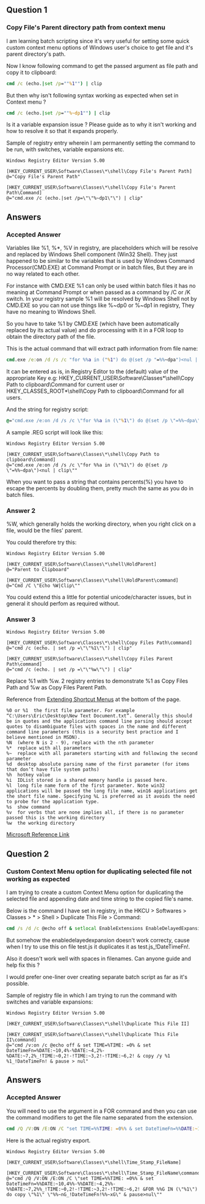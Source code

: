 ## Question 1 ##

### Copy File's Parent directory path from context menu ###

I am learning batch scripting since it's very useful for setting some quick custom context menu options of Windows user's choice to get file and it's parent directory's path.

Now I know following command to get the passed argument as file path and copy it to clipboard:

```bat
cmd /c (echo.|set /p=""%1"") | clip
```

But then why isn't following syntax working as expected when set in Context menu ?

```cmd
cmd /c (echo.|set /p=""%~dp1"") | clip
```

Is it a variable expansion issue ? Please guide as to why it isn't working and how to resolve it so that it expands properly.

Sample of registry entry wherein I am permanently setting the command to be run, with switches, variable expansions etc.

```reg
Windows Registry Editor Version 5.00

[HKEY_CURRENT_USER\Software\Classes\*\shell\Copy File's Parent Path]
@="Copy File's Parent Path"

[HKEY_CURRENT_USER\Software\Classes\*\shell\Copy File's Parent Path\Command]
@="cmd.exe /c (echo.|set /p=\"\"%~dp1\"\") | clip"
```

## Answers ##

### Accepted Answer ###

Variables like %1, %*, %V in registry, are placeholders which will be resolve and replaced by Windows Shell component (Win32 Shell). They just happened to be similar to the variables that is used by Windows Command Processor(CMD.EXE) at Command Prompt or in batch files, But they are in no way related to each other.

For instance with CMD.EXE %1 can only be used within batch files it has no meaning at Command Prompt or when passed as a command by /C or /K switch. In your registry sample %1 will be resolved by Windows Shell not by CMD.EXE so you can not use things like %~dp0 or %~dp1 in registry, They have no meaning to Windows Shell.

So you have to take %1 by CMD.EXE (which have been automatically replaced by its actual value) and do processing with it in a FOR loop to obtain the directory path of the file.

This is the actual command that will extract path information from file name:

```cmd
cmd.exe /e:on /d /s /c "for %%a in ("%1") do @(set /p "=%%~dpa")<nul | clip"
```

It can be entered as is, in Registry Editor to the (default) value of the appropriate Key e.g: HKEY_CURRENT_USER\Software\Classes\*\shell\Copy Path to clipboard\Command for current user or HKEY_CLASSES_ROOT\*\shell\Copy Path to clipboard\Command for all users.

And the string for registry script:

```cmd
@="cmd.exe /e:on /d /s /c \"for %%a in (\"%1\") do @(set /p \"=%%~dpa\")<nul | clip\""
```

A sample .REG script will look like this:

```reg
Windows Registry Editor Version 5.00

[HKEY_CURRENT_USER\Software\Classes\*\shell\Copy Path to clipboard\Command]
@="cmd.exe /e:on /d /s /c \"for %%a in (\"%1\") do @(set /p \"=%%~dpa\")<nul | clip\""
```

When you want to pass a string that contains percents(%) you have to escape the percents by doubling them, pretty much the same as you do in batch files.

### Answer 2 ###

%W, which generally holds the working directory, when you right click on a file, would be the files' parent.

You could therefore try this:

```reg
Windows Registry Editor Version 5.00

[HKEY_CURRENT_USER\Software\Classes\*\shell\HoldParent]
@="Parent to Clipboard"

[HKEY_CURRENT_USER\Software\Classes\*\shell\HoldParent\command]
@="Cmd /C \"Echo %W|Clip\""
```

You could extend this a little for potential unicode/character issues, but in general it should perfom as required without.

### Answer 3 ###

```reg
Windows Registry Editor Version 5.00

[HKEY_CURRENT_USER\Software\Classes\*\shell\Copy Files Path\command]
@="cmd /c (echo. | set /p =\"\"%1\"\") | clip"

[HKEY_CURRENT_USER\Software\Classes\*\shell\Copy Files Parent Path\command]
@="cmd /c (echo. | set /p =\"\"%w\"\") | clip"
```

Replace %1 with %w. 2 registry entries to demonstrate %1 as Copy Files Path and %w as Copy Files Parent Path.

Reference from [Extending Shortcut Menus](https://web.archive.org/web/20111002101214/http://msdn.microsoft.com/en-us/library/windows/desktop/cc144101(v=vs.85).aspx) at the bottom of the page.

```
%0 or %1  the first file parameter. For example “C:\Users\Eric\Desktop\New Text Document.txt”. Generally this should be in quotes and the applications command line parsing should accept quotes to disambiguate files with spaces in the name and different command line parameters (this is a security best practice and I believe mentioned in MSDN).
%N  (where N is 2 - 9), replace with the nth parameter
%*  replace with all parameters
%~  replace with all parameters starting with and following the second parameter
%d  desktop absolute parsing name of the first parameter (for items that don’t have file system paths)
%h  hotkey value
%i  IDList stored in a shared memory handle is passed here.
%l  long file name form of the first parameter. Note win32 applications will be passed the long file name, win16 applications get the short file name. Specifying %L is preferred as it avoids the need to probe for the application type.
%s  show command
%v  for verbs that are none implies all, if there is no parameter passed this is the working directory
%w  the working directory
```
[Microsoft Reference Link](http://msdn.microsoft.com/en-us/library/windows/desktop/cc144101(v=vs.85).aspx)


## Question 2 ##

### Custom Context Menu option for duplicating selected file not working as expected ###

I am trying to create a custom Context Menu option for duplicating the selected file and appending date and time string to the copied file's name.

Below is the command I have set in registry, in the HKCU > Softwares > Classes > * > Shell > Duplicate This File > Command:

```cmd
cmd /s /d /c @echo off & setlocal EnableExtensions EnableDelayedExpansion & set TIME=%TIME: =0% & set DateTimeFn=%DATE:~10,4%-%DATE:~4,2%-%DATE:~7,2%_!TIME:~0,2!-!TIME:~3,2!-!TIME:~6,2! & copy /y %1 %1_!DateTimeFn! & pause > nul
```

But somehow the enabledelayedexpansion doesn't work correcty, cause when I try to use this on file test.js it duplicates it as test.js_!DateTimeFn!.

Also it doesn't work well with spaces in filenames. Can anyone guide and help fix this ?

I would prefer one-liner over creating separate batch script as far as it's possible.

Sample of registry file in which I am trying to run the command with switches and variable expansions:

```reg
Windows Registry Editor Version 5.00

[HKEY_CURRENT_USER\Software\Classes\*\shell\Duplicate This File II]

[HKEY_CURRENT_USER\Software\Classes\*\shell\Duplicate This File II\command]
@="cmd /v:on /c @echo off & set TIME=%TIME: =0% & set DateTimeFn=%DATE:~10,4%-%DATE:~4,2%-%DATE:~7,2%_!TIME:~0,2!-!TIME:~3,2!-!TIME:~6,2! & copy /y %1 %1_!DateTimeFn! & pause > nul"
```

## Answers ##

### Accepted Answer ###

You will need to use the argument in a FOR command and then you can use the command modifiers to get the file name separated from the extension.

```cmd
cmd /Q /V:ON /E:ON /C "set TIME=%%TIME: =0%% & set DateTimeFn=%%DATE:~10,4%%-%%DATE:~4,2%%-%%DATE:~7,2%%_!TIME:~0,2!-!TIME:~3,2!-!TIME:~6,2! &FOR %%G IN ("%1") do copy "%1" "%%~nG_!DateTimeFn!%%~xG" & pause>nul"
```

Here is the actual registry export.

```reg
Windows Registry Editor Version 5.00

[HKEY_CURRENT_USER\Software\Classes\*\shell\Time_Stamp_FileName]

[HKEY_CURRENT_USER\Software\Classes\*\shell\Time_Stamp_FileName\command]
@="cmd /Q /V:ON /E:ON /C \"set TIME=%%TIME: =0%% & set DateTimeFn=%%DATE:~10,4%%-%%DATE:~4,2%%-%%DATE:~7,2%%_!TIME:~0,2!-!TIME:~3,2!-!TIME:~6,2! &FOR %%G IN (\"%1\") do copy \"%1\" \"%%~nG_!DateTimeFn!%%~xG\" & pause>nul\""
```
